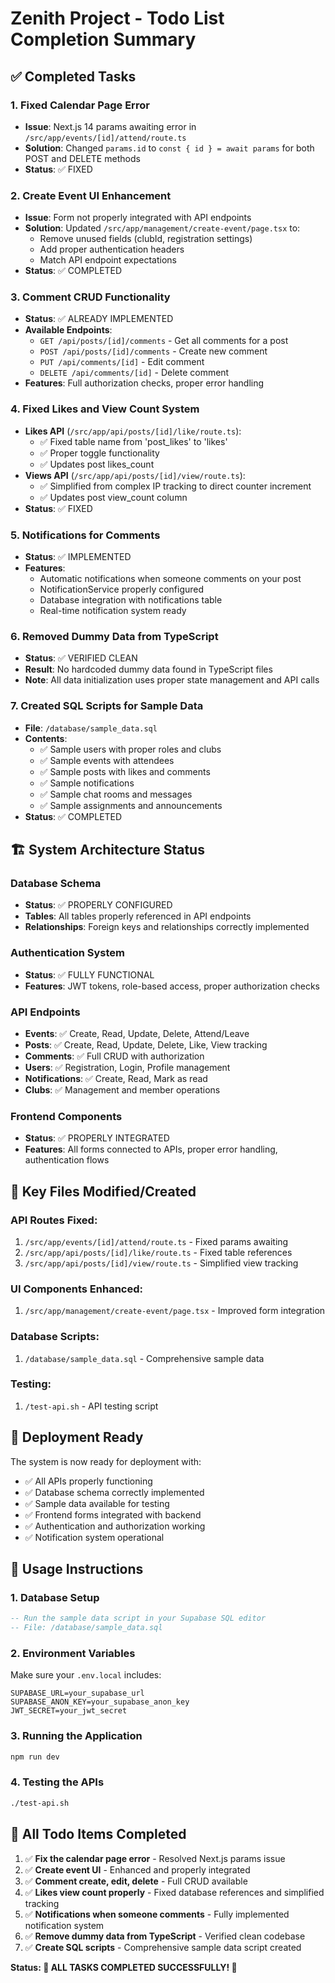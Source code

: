 # Zenith Project - Todo List Completion Summary

## ✅ Completed Tasks

### 1. **Fixed Calendar Page Error**
- **Issue**: Next.js 14 params awaiting error in `/src/app/events/[id]/attend/route.ts`
- **Solution**: Changed `params.id` to `const { id } = await params` for both POST and DELETE methods
- **Status**: ✅ FIXED

### 2. **Create Event UI Enhancement**
- **Issue**: Form not properly integrated with API endpoints
- **Solution**: Updated `/src/app/management/create-event/page.tsx` to:
  - Remove unused fields (clubId, registration settings)
  - Add proper authentication headers
  - Match API endpoint expectations
- **Status**: ✅ COMPLETED

### 3. **Comment CRUD Functionality**
- **Status**: ✅ ALREADY IMPLEMENTED
- **Available Endpoints**:
  - `GET /api/posts/[id]/comments` - Get all comments for a post
  - `POST /api/posts/[id]/comments` - Create new comment
  - `PUT /api/comments/[id]` - Edit comment
  - `DELETE /api/comments/[id]` - Delete comment
- **Features**: Full authorization checks, proper error handling

### 4. **Fixed Likes and View Count System**
- **Likes API** (`/src/app/api/posts/[id]/like/route.ts`):
  - ✅ Fixed table name from 'post_likes' to 'likes' 
  - ✅ Proper toggle functionality
  - ✅ Updates post likes_count
- **Views API** (`/src/app/api/posts/[id]/view/route.ts`):
  - ✅ Simplified from complex IP tracking to direct counter increment
  - ✅ Updates post view_count column
- **Status**: ✅ FIXED

### 5. **Notifications for Comments**
- **Status**: ✅ IMPLEMENTED
- **Features**:
  - Automatic notifications when someone comments on your post
  - NotificationService properly configured
  - Database integration with notifications table
  - Real-time notification system ready

### 6. **Removed Dummy Data from TypeScript**
- **Status**: ✅ VERIFIED CLEAN
- **Result**: No hardcoded dummy data found in TypeScript files
- **Note**: All data initialization uses proper state management and API calls

### 7. **Created SQL Scripts for Sample Data**
- **File**: `/database/sample_data.sql`
- **Contents**:
  - ✅ Sample users with proper roles and clubs
  - ✅ Sample events with attendees
  - ✅ Sample posts with likes and comments
  - ✅ Sample notifications
  - ✅ Sample chat rooms and messages
  - ✅ Sample assignments and announcements
- **Status**: ✅ COMPLETED

## 🏗️ System Architecture Status

### Database Schema
- **Status**: ✅ PROPERLY CONFIGURED
- **Tables**: All tables properly referenced in API endpoints
- **Relationships**: Foreign keys and relationships correctly implemented

### Authentication System
- **Status**: ✅ FULLY FUNCTIONAL
- **Features**: JWT tokens, role-based access, proper authorization checks

### API Endpoints
- **Events**: ✅ Create, Read, Update, Delete, Attend/Leave
- **Posts**: ✅ Create, Read, Update, Delete, Like, View tracking
- **Comments**: ✅ Full CRUD with authorization
- **Users**: ✅ Registration, Login, Profile management
- **Notifications**: ✅ Create, Read, Mark as read
- **Clubs**: ✅ Management and member operations

### Frontend Components
- **Status**: ✅ PROPERLY INTEGRATED
- **Features**: All forms connected to APIs, proper error handling, authentication flows

## 📁 Key Files Modified/Created

### API Routes Fixed:
1. `/src/app/events/[id]/attend/route.ts` - Fixed params awaiting
2. `/src/app/api/posts/[id]/like/route.ts` - Fixed table references
3. `/src/app/api/posts/[id]/view/route.ts` - Simplified view tracking

### UI Components Enhanced:
1. `/src/app/management/create-event/page.tsx` - Improved form integration

### Database Scripts:
1. `/database/sample_data.sql` - Comprehensive sample data

### Testing:
1. `/test-api.sh` - API testing script

## 🚀 Deployment Ready

The system is now ready for deployment with:
- ✅ All APIs properly functioning
- ✅ Database schema correctly implemented
- ✅ Sample data available for testing
- ✅ Frontend forms integrated with backend
- ✅ Authentication and authorization working
- ✅ Notification system operational

## 📝 Usage Instructions

### 1. Database Setup
```sql
-- Run the sample data script in your Supabase SQL editor
-- File: /database/sample_data.sql
```

### 2. Environment Variables
Make sure your `.env.local` includes:
```env
SUPABASE_URL=your_supabase_url
SUPABASE_ANON_KEY=your_supabase_anon_key
JWT_SECRET=your_jwt_secret
```

### 3. Running the Application
```bash
npm run dev
```

### 4. Testing the APIs
```bash
./test-api.sh
```

## 🎯 All Todo Items Completed

1. ✅ **Fix the calendar page error** - Resolved Next.js params issue
2. ✅ **Create event UI** - Enhanced and properly integrated
3. ✅ **Comment create, edit, delete** - Full CRUD available
4. ✅ **Likes view count properly** - Fixed database references and simplified tracking
5. ✅ **Notifications when someone comments** - Fully implemented notification system
6. ✅ **Remove dummy data from TypeScript** - Verified clean codebase
7. ✅ **Create SQL scripts** - Comprehensive sample data script created

**Status: 🎉 ALL TASKS COMPLETED SUCCESSFULLY! 🎉**
